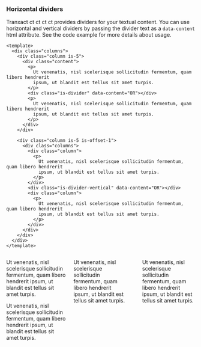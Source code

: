 ### Horizontal dividers

Tranxact ct ct ct ct provides dividers for your textual content.
You can use horizontal and vertical dividers by passing
the divider text as a `data-content` html attribute.
See the code example for more details about usage.

<!--code-->

```vue
<template>
  <div class="columns">
    <div class="column is-5">
      <div class="content">
        <p>
          Ut venenatis, nisl scelerisque sollicitudin fermentum, quam libero hendrerit
          ipsum, ut blandit est tellus sit amet turpis.
        </p>
        <div class="is-divider" data-content="OR"></div>
        <p>
          Ut venenatis, nisl scelerisque sollicitudin fermentum, quam libero hendrerit
          ipsum, ut blandit est tellus sit amet turpis.
        </p>
      </div>
    </div>

    <div class="column is-5 is-offset-1">
      <div class="columns">
        <div class="column">
          <p>
            Ut venenatis, nisl scelerisque sollicitudin fermentum, quam libero hendrerit
            ipsum, ut blandit est tellus sit amet turpis.
          </p>
        </div>
        <div class="is-divider-vertical" data-content="OR"></div>
        <div class="column">
          <p>
            Ut venenatis, nisl scelerisque sollicitudin fermentum, quam libero hendrerit
            ipsum, ut blandit est tellus sit amet turpis.
          </p>
        </div>
      </div>
    </div>
  </div>
</template>
```

<!--/code-->

<!--example-->

<div class="columns">
  <div class="column is-5">
    <div class="content">
      <p>
        Ut venenatis, nisl scelerisque sollicitudin fermentum,
        quam libero hendrerit ipsum, ut blandit est tellus sit
        amet turpis.
      </p>
      <div class="is-divider" data-content="OR"></div>
      <p>
        Ut venenatis, nisl scelerisque sollicitudin fermentum,
        quam libero hendrerit ipsum, ut blandit est tellus sit
        amet turpis.
      </p>
    </div>
  </div>
  <div class="column is-5 is-offset-1">
    <div class="columns">
      <div class="column">
        <p>
          Ut venenatis, nisl scelerisque sollicitudin fermentum,
          quam libero hendrerit ipsum, ut blandit est tellus sit
          amet turpis.
        </p>
      </div>
      <div class="is-divider-vertical" data-content="OR"></div>
      <div class="column">
        <p>
          Ut venenatis, nisl scelerisque sollicitudin fermentum,
          quam libero hendrerit ipsum, ut blandit est tellus sit
          amet turpis.
        </p>
      </div>
    </div>
  </div>
</div>

<!--/example-->
